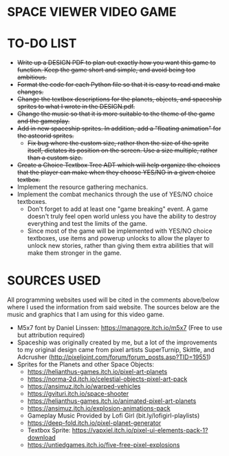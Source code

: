 # **SPACE VIEWER VIDEO GAME**

# **TO-DO LIST**

*	~~Write up a DESIGN PDF to plan out exactly how you want this game to function. 
	  Keep the game short and simple, and avoid being too ambitious.~~
*	~~Format the code for each Python file so that it is easy to read and make changes.~~
*	~~Change the textbox descriptions for the planets, objects, and spaceship sprites 
      to what I wrote in the DESIGN.pdf.~~ 
*	~~Change the music so that it is more suitable to the theme of the game and the gameplay.~~
*	~~Add in new spaceship sprites. In addition, add a "floating animation" for 
      the asteorid sprites.~~
	* 	~~Fix bug where the custom size, rather then the size of the sprite itself, 
	    dictates its position on the screen. Use a size multiple, rather than a custom size.~~
*	~~Create a Choice Textbox Tree ADT which will help organize the choices that 
      the player can make when they choose YES/NO in a given choice textbox.~~ 
*	Implement the resource gathering mechanics.
*	Implement the combat mechanics through the use of YES/NO choice textboxes.
	*	Don't forget to add at least one "game breaking" event. A game doesn't truly
		feel open world unless you have the ability to destroy everything and test
		the limits of the game.
	*	Since most of the game will be implemented with YES/NO choice textboxes, use
		items and powerup unlocks to allow the player to unlock new stories, rather than
		giving them extra abilities that will make them stronger in the game.

# **SOURCES USED**

All programming websites used will be cited in the comments above/below where I used 
the information from said website. 
The sources below are the music and graphics that I am using for this video game.

*	M5x7 font by Daniel Linssen: https://managore.itch.io/m5x7 
    (Free to use but attribution required)
*	Spaceship was originally created by me, but a lot of the improvements 
    to my original design came from pixel artists SuperTurnip, Skittle, 
	and Adcrusher (http://pixeljoint.com/forum/forum_posts.asp?TID=19551)
*	Sprites for the Planets and other Space Objects: 
	*	https://helianthus-games.itch.io/pixel-art-planets
	*	https://norma-2d.itch.io/celestial-objects-pixel-art-pack
	*	https://ansimuz.itch.io/warped-vehicles
	*	https://gvituri.itch.io/space-shooter
	*	https://helianthus-games.itch.io/animated-pixel-art-planets
	*	https://ansimuz.itch.io/explosion-animations-pack
	*	Gameplay Music Provided by Lofi Girl (bit.ly/lofigirI-playlists)
	*	https://deep-fold.itch.io/pixel-planet-generator
	*	Textbox Sprite: https://vapxiel.itch.io/pixel-ui-elements-pack-1?download
	*	https://untiedgames.itch.io/five-free-pixel-explosions
